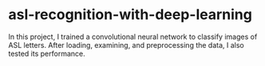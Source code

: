 # asl-recognition-with-deep-learning
In this project, I trained a convolutional neural network to classify images of ASL letters. After loading, examining, and preprocessing the data, I also tested its performance.
